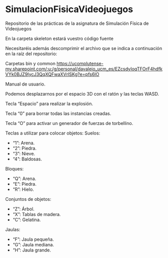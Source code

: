 # SimulacionFisicaVideojuegos
Repositorio de las prácticas de la asignatura de Simulación Física de Videojuegos

En la carpeta skeleton estará vuestro código fuente

Necesitaréis además descomprimir el archivo que se indica a continuación en la raíz del repositorio:

Carpetas bin y common https://ucomplutense-my.sharepoint.com/:u:/g/personal/davalejo_ucm_es/EZcsdyIoqTFOrF4hdfkVYk0BJZ9IycJ3QqXQFwaXVrlSKg?e=pfs6IO


Manual de usuario.

Podemos desplazarnos por el espacio 3D con el ratón y las teclas WASD.

Tecla “Espacio” para realizar la explosión.

Tecla “0” para borrar todas las instancias creadas.

Tecla “O” para activar un generador de fuerzas de torbellino.

Teclas a utilizar para colocar objetos: 
Suelos: 
  - “1”: Arena.
  - “2”: Piedra.
  - “3”: Nieve.
  - “4”: Baldosas.

Bloques:
  - “Q”: Arena.
  - “E”: Piedra.
  - “R”: Hielo.

Conjuntos de objetos:
  - “Z”: Árbol.
  - “X”: Tablas de madera.
  - “C”: Gelatina.

Jaulas:
  - “F”: Jaula pequeña.
  - “G”: Jaula mediana.
  - “H”: Jaula grande.
